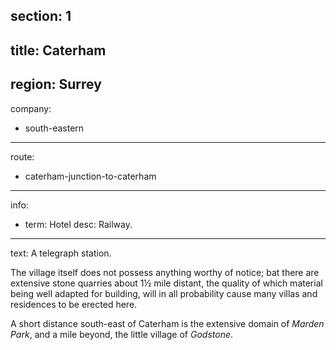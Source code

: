 section: 1
----
title: Caterham
----
region: Surrey
----
company:
- south-eastern
----
route:
- caterham-junction-to-caterham
----
info:
- term: Hotel
  desc: Railway.
----
text: A telegraph station.

The village itself does not possess anything worthy of notice; bat there are extensive stone quarries about 1½ mile distant, the quality of which material being well adapted for building, will in all probability cause many villas and residences to be erected here.

A short distance south-east of Caterham is the extensive domain of *Marden Park*, and a mile beyond, the little village of *Godstone*.
